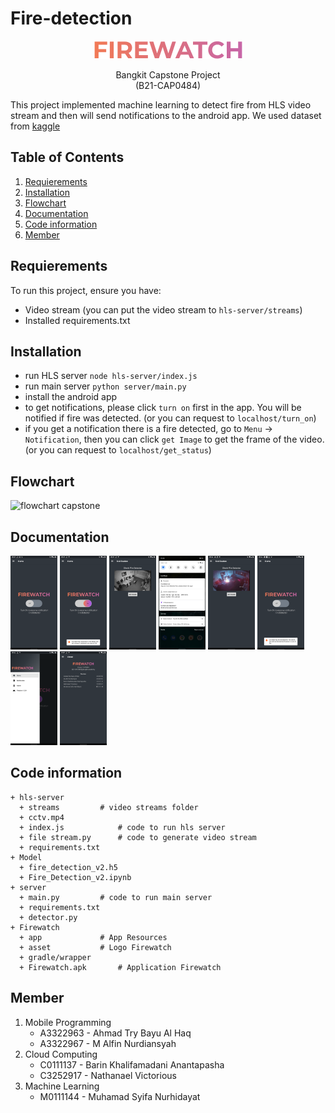 # Fire-detection

<p align="center">
     <img src="https://github.com/msnhdyt/Fire-detection/blob/main/Firewatch/asset/logo.png?raw=true ">
</p>

<p align="center" >
Bangkit Capstone Project<br/>
(B21-CAP0484)
</p>

This project implemented machine learning to detect fire from HLS video stream and then will send notifications to the android app. We used dataset from [kaggle](https://www.kaggle.com/tharakan684/urecamain)

## Table of Contents

1. [Requierements](#requierements)
2. [Installation](#installation)
3. [Flowchart](#flowchart)
4. [Documentation ](#documentation )
5. [Code information](#code-information)
6. [Member](#member)

## Requierements
To run this project, ensure you have:
- Video stream (you can put the video stream to `hls-server/streams`)
- Installed requirements.txt

## Installation
- run HLS server
`node hls-server/index.js`
- run main server
`python server/main.py`
- install the android app
- to get notifications, please click `turn on` first in the app. You will be notified if fire was detected. (or you can request to `localhost/turn_on`)
- if you get a notification there is a fire detected, go to `Menu` → `Notification`, then you can click `get Image` to get the frame of the video. (or you can request to `localhost/get_status`)

## Flowchart
![flowchart capstone](https://user-images.githubusercontent.com/56325833/120769525-6c953600-c547-11eb-9683-1a6f201ee94b.jpeg)

## Documentation 

<img src="https://github.com/msnhdyt/Fire-detection/blob/main/Firewatch/Screenshot/1.png?raw=true" alt="1" style="zoom:15%;" width="500" /> <img src="https://github.com/msnhdyt/Fire-detection/blob/main/Firewatch/Screenshot/2.png?raw=true" alt="1" style="zoom:15%;" width="500" /> <img src="https://github.com/msnhdyt/Fire-detection/blob/main/Firewatch/Screenshot/3.png?raw=true" alt="1" style="zoom:15%;" width="500" /> <img src="https://github.com/msnhdyt/Fire-detection/blob/main/Firewatch/Screenshot/4.png?raw=true" alt="1" style="zoom:15%;" width="500" /> <img src="https://github.com/msnhdyt/Fire-detection/blob/main/Firewatch/Screenshot/5.png?raw=true" alt="1" style="zoom:15%;" width="500" /> <img src="https://github.com/msnhdyt/Fire-detection/blob/main/Firewatch/Screenshot/6.png?raw=true" alt="1" style="zoom:15%;" width="500"/> <img src="https://github.com/msnhdyt/Fire-detection/blob/main/Firewatch/Screenshot/7.png?raw=true" alt="1" style="zoom:15%;" width="500" /> <img src="https://github.com/msnhdyt/Fire-detection/blob/main/Firewatch/Screenshot/8.png?raw=true" alt="1" style="zoom:15%;" width="500" />

## Code information

    + hls-server
      + streams			# video streams folder
      + cctv.mp4
      + index.js			# code to run hls server
      + file stream.py		# code to generate video stream
      + requirements.txt
    + Model
      + fire_detection_v2.h5
      + Fire_Detection_v2.ipynb
    + server
      + main.py			# code to run main server
      + requirements.txt
      + detector.py
    + Firewatch
      + app				# App Resources
      + asset			# Logo Firewatch
      + gradle/wrapper
      + Firewatch.apk		# Application Firewatch

## Member

1. Mobile Programming
   * A3322963 - Ahmad Try Bayu Al Haq
   * A3322967 - M Alfin Nurdiansyah
2. Cloud Computing
   * C0111137 - Barin Khalifamadani Anantapasha
   * C3252917 - Nathanael Victorious
3. Machine Learning
   * M0111144 - Muhamad Syifa Nurhidayat

